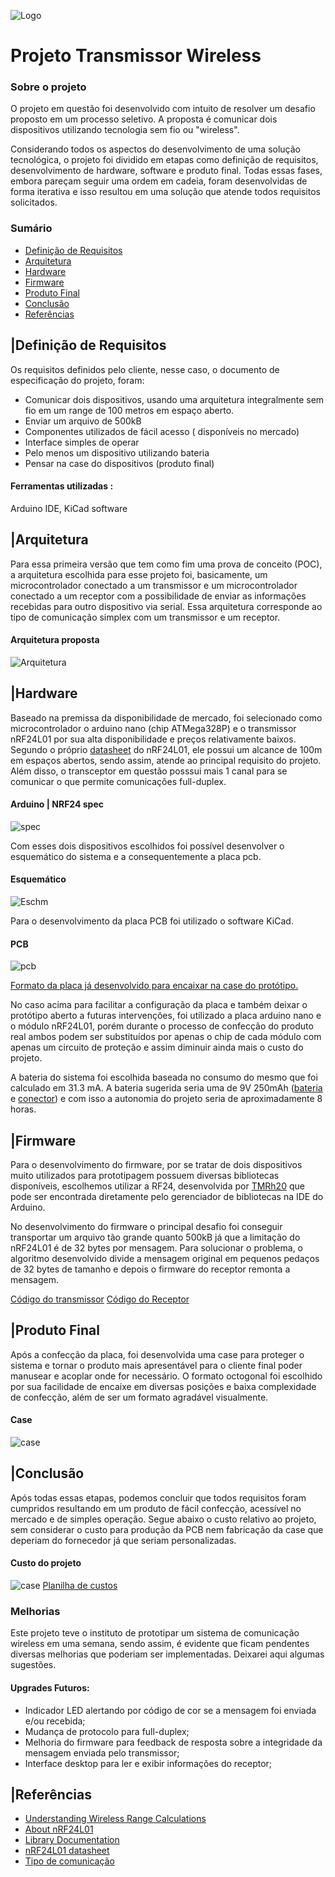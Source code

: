 
![Logo](https://github.com/Victor-MT/projeto-transmissor-wireless/blob/master/img/Logo.png)


# Projeto Transmissor Wireless

### Sobre o projeto

O projeto em questão foi desenvolvido  com intuito de resolver um desafio proposto em um processo seletivo. A proposta é comunicar dois dispositivos utilizando tecnologia sem fio ou "wireless".
 
Considerando todos os aspectos  do desenvolvimento de uma solução tecnológica, o projeto foi dividido em etapas como definição de requisitos, desenvolvimento de hardware, software e produto final. Todas essas fases, embora pareçam seguir uma ordem em cadeia, foram desenvolvidas de forma iterativa e isso resultou em uma solução que atende todos requisitos solicitados. 

### Sumário
- [Definição de Requisitos](https://github.com/Victor-MT/projeto-transmissor-wireless#defini%C3%A7%C3%A3o-de-requisitos)
- [Arquitetura](https://github.com/Victor-MT/projeto-transmissor-wireless#arquitetura)
- [Hardware](https://github.com/Victor-MT/projeto-transmissor-wireless#hardware)
- [Firmware](https://github.com/Victor-MT/projeto-transmissor-wireless#firmware)
- [Produto Final](https://github.com/Victor-MT/projeto-transmissor-wireless#produto-final)
- [Conclusão](https://github.com/Victor-MT/projeto-transmissor-wireless#conclus%C3%A3o)
- [Referências](https://github.com/Victor-MT/projeto-transmissor-wireless#refer%C3%AAncias)


## |Definição de Requisitos
Os requisitos definidos pelo cliente, nesse caso, o documento de especificação do projeto, foram: 
- Comunicar dois dispositivos, usando uma arquitetura integralmente sem fio em um range de 100 metros em espaço aberto. 
- Enviar um arquivo de 500kB 
- Componentes utilizados de fácil acesso ( disponíveis no mercado)
- Interface simples de operar 
- Pelo menos um dispositivo utilizando bateria
- Pensar na case do dispositivos (produto final) 

#### Ferramentas utilizadas :
Arduino IDE, KiCad software

## |Arquitetura
Para essa primeira versão que tem como fim uma prova de conceito (POC), a arquitetura escolhida para esse projeto foi, basicamente, um microcontrolador conectado a um transmissor e um microcontrolador conectado a um receptor com a possibilidade de enviar as informações recebidas para outro dispositivo via serial. Essa arquitetura corresponde ao tipo de comunicação simplex com um transmissor e um receptor.

#### Arquitetura proposta

![Arquitetura](https://github.com/Victor-MT/projeto-transmissor-wireless/blob/master/img/arquitetura.png)


## |Hardware
Baseado na premissa da disponibilidade de mercado, foi selecionado como microcontrolador o arduino nano (chip ATMega328P) e o transmissor nRF24L01 por sua alta disponibilidade e preços relativamente baixos. Segundo o próprio [datasheet](https://www.alldatasheet.com/datasheet-pdf/pdf/1243924/ETC1/NRF24L01.html) do nRF24L01, ele possui um alcance de 100m em espaços abertos, sendo assim, atende ao principal requisito do projeto. Além disso, o transceptor em questão posssui mais 1 canal para se comunicar o que permite comunicações full-duplex. 

#### Arduino | NRF24 spec
![spec](https://github.com/Victor-MT/projeto-transmissor-wireless/blob/master/img/spec.png)

Com esses dois dispositivos escolhidos foi possível desenvolver o esquemático do sistema e a consequentemente a placa pcb.

#### Esquemático
![Eschm](https://github.com/Victor-MT/projeto-transmissor-wireless/blob/master/img/circuit_esquematico.png)

Para o desenvolvimento da placa PCB foi utilizado o software KiCad.

#### PCB
![pcb](https://github.com/Victor-MT/projeto-transmissor-wireless/blob/master/img/PCB_circuit.png)

[Formato da placa já desenvolvido para encaixar na case do protótipo.](https://github.com/Victor-MT/projeto-transmissor-wireless#produto-final)

No caso acima para facilitar a configuração da placa e também deixar o protótipo aberto a futuras intervenções, foi utilizado a placa arduino nano e o módulo nRF24L01, porém durante o processo de confecção do produto real ambos podem ser substituídos por apenas o chip de cada módulo com apenas um circuito de proteção e assim diminuir ainda mais o custo do projeto.

A bateria do sistema foi escolhida baseada no consumo do mesmo que foi calculado em 31.3 mA. A bateria sugerida seria uma de 9V 250mAh ([bateria](https://www.amazon.com.br/Bateria-Recarreg%C3%A1vel-Blister-Elgin-Baterias/dp/B0754DF568/ref=asc_df_B0754DF568/?tag=googleshopp00-20&linkCode=df0&hvadid=379726667452&hvpos=&hvnetw=g&hvrand=8347384447641540275&hvpone=&hvptwo=&hvqmt=&hvdev=c&hvdvcmdl=&hvlocint=&hvlocphy=9100812&hvtargid=pla-809701102940&psc=1) e [conector](https://produto.mercadolivre.com.br/MLB-2114848124-clip-para-bateria-9v-capa-de-proteco-arduino-esp-nodemcu-_JM#position=2&search_layout=grid&type=item&tracking_id=4435f918-5bed-4264-9335-1ed655bfa6df)) e com isso a autonomia do projeto seria de aproximadamente 8 horas. 

## |Firmware
Para o desenvolvimento do firmware, por se tratar de dois dispositivos muito utilizados para prototipagem possuem diversas bibliotecas disponíveis, escolhemos utilizar a RF24, desenvolvida por [TMRh20](https://github.com/tmrh20/RF24/) que pode ser encontrada diretamente pelo gerenciador de bibliotecas na IDE do Arduino. 

No desenvolvimento  do firmware o principal desafio foi conseguir transportar um arquivo tão grande quanto 500kB já que a limitação do nRF24L01 é de 32 bytes por mensagem. Para solucionar o problema, o algoritmo desenvolvido divide a mensagem original em pequenos pedaços de 32 bytes de tamanho e depois o firmware do receptor remonta a mensagem. 

[Código do transmissor](https://github.com/Victor-MT/projeto-transmissor-wireless/tree/master/src/firmware/transmistter)
[Código do Receptor](https://github.com/Victor-MT/projeto-transmissor-wireless/tree/master/src/firmware/receiver)
## |Produto Final
Após a confecção da placa, foi desenvolvida uma case para proteger o sistema e tornar o produto mais apresentável para o cliente final poder manusear e acoplar onde for necessário. O formato octogonal foi escolhido por sua facilidade de encaixe em diversas posições e baixa complexidade de confecção, além de ser um formato agradável visualmente. 

#### Case
![case](https://github.com/Victor-MT/projeto-transmissor-wireless/blob/master/img/case_img.png)

## |Conclusão
Após todas essas etapas, podemos concluir que todos requisitos foram cumpridos resultando em um produto de fácil confecção, acessível no mercado e de simples operação. Segue abaixo o custo relativo ao projeto, sem considerar o custo para produção da PCB nem fabricação da case que deperiam do fornecedor já que seriam personalizadas.

#### Custo do projeto
![case](https://github.com/Victor-MT/projeto-transmissor-wireless/blob/master/img/Custo%20do%20Produto.png)
[Planilha de custos](https://github.com/Victor-MT/projeto-transmissor-wireless/tree/master/src/product)

### Melhorias

Este projeto teve o instituto de prototipar um sistema de comunicação wireless em uma semana, sendo assim, é evidente que ficam pendentes diversas melhorias que poderiam ser implementadas. Deixarei aqui algumas sugestões.

#### Upgrades Futuros: 
- Indicador LED alertando por código de cor se a mensagem foi enviada e/ou recebida;
- Mudança de protocolo para full-duplex;
- Melhoria do firmware para feedback de resposta sobre a integridade da mensagem enviada pelo transmissor;
- Interface desktop para ler e exibir informações do receptor;
## |Referências

 - [Understanding Wireless Range Calculations](https://www.electronicdesign.com/technologies/communications/article/21796484/understanding-wireless-range-calculations)
 - [About nRF24L01](https://howtomechatronics.com/tutorials/arduino/arduino-wireless-communication-nrf24l01-tutorial/)
 - [Library Documentation](https://nrf24.github.io/RF24/)
 - [nRF24L01 datasheet](https://www.alldatasheet.com/datasheet-pdf/pdf/1243924/ETC1/NRF24L01.html)
 - [Tipo de comunicação](https://www.canalti.com.br/redes-de-computadores/modos-de-transmissao-de-dados-simplex-half-duplex-full-duplex/)
